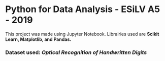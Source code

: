 # Python for Data Analysis - ESiLV A5 - 2019

This project was made using Jupyter Notebook. Librairies used are **Scikit Learn, Matplotlib, and Pandas.**

### Dataset used: _Optical Recognition of Handwritten Digits_
